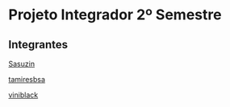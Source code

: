 # Projeto Integrador 2º Semestre

## Integrantes

[Sasuzin](https://github.com/Sasuzin)

[tamiresbsa](https://github.com/tamiresbsa)

[viniblack](https://github.com/viniblack) 
